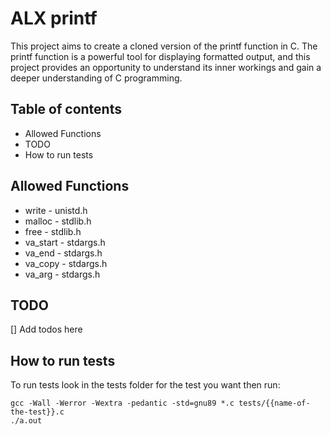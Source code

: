 # ALX printf

This project aims to create a cloned version of the printf function in C. The printf function is a powerful tool for displaying formatted output, and this project provides an opportunity to understand its inner workings and gain a deeper understanding of C programming.

## Table of contents
* Allowed Functions
* TODO
* How to run tests

## Allowed Functions
* write    - unistd.h
* malloc   - stdlib.h
* free     - stdlib.h
* va_start - stdargs.h
* va_end   - stdargs.h
* va_copy  - stdargs.h
* va_arg   - stdargs.h

## TODO
[] Add todos here

## How to run tests
To run tests look in the tests folder for the test you want then run:
```
gcc -Wall -Werror -Wextra -pedantic -std=gnu89 *.c tests/{{name-of-the-test}}.c
./a.out
```
